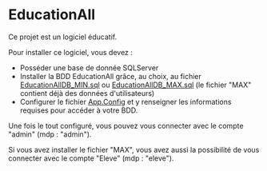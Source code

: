 EducationAll
=============

Ce projet est un logiciel éducatif.

Pour installer ce logiciel, vous devez : 
- Posséder une base de donnée SQLServer
- Installer la BDD EducationAll grâce, au choix, au fichier [EducationAllDB_MIN.sql] ou [EducationAllDB_MAX.sql] (le fichier "MAX" contient déjà des données d'utilisateurs)
- Configurer le fichier [App.Config] et y renseigner les informations requises pour accéder à votre BDD.

Une fois le tout configuré, vous pouvez vous connecter avec le compte "admin" (mdp : "admin").

Si vous avez installer le fichier "MAX", vous avez aussi la possibilité de vous connecter avec le compte "Eleve" (mdp : "eleve").

[EducationAllDB_MIN.sql]: https://github.com/Fedonono/EducativeGame/blob/master/EducationAll/SQL/EducationAllDB_MIN.sql
[EducationAllDB_MAX.sql]: https://github.com/Fedonono/EducativeGame/blob/master/EducationAll/SQL/EducationAllDB_MAX.sql
[App.Config]: https://github.com/Fedonono/EducativeGame/blob/master/EducationAll/EducationAll/App.Config
